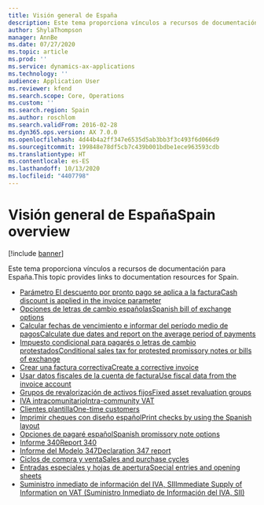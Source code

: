 ```yaml
---
title: Visión general de España
description: Este tema proporciona vínculos a recursos de documentación para España.
author: ShylaThompson
manager: AnnBe
ms.date: 07/27/2020
ms.topic: article
ms.prod: ''
ms.service: dynamics-ax-applications
ms.technology: ''
audience: Application User
ms.reviewer: kfend
ms.search.scope: Core, Operations
ms.custom: ''
ms.search.region: Spain
ms.author: roschlom
ms.search.validFrom: 2016-02-28
ms.dyn365.ops.version: AX 7.0.0
ms.openlocfilehash: 4d44b4a2ff347e6535d5ab3bb3f3c493f6d066d9
ms.sourcegitcommit: 199848e78df5cb7c439b001bdbe1ece963593cdb
ms.translationtype: HT
ms.contentlocale: es-ES
ms.lasthandoff: 10/13/2020
ms.locfileid: "4407798"
---
```

# <a name="spain-overview"></a><span data-ttu-id="f43b0-103">Visión general de España</span><span class="sxs-lookup"><span data-stu-id="f43b0-103">Spain overview</span></span>

[!include [banner](../includes/banner.md)]

<span data-ttu-id="f43b0-104">Este tema proporciona vínculos a recursos de documentación para España.</span><span class="sxs-lookup"><span data-stu-id="f43b0-104">This topic provides links to documentation resources for Spain.</span></span> 

- [<span data-ttu-id="f43b0-105">Parámetro El descuento por pronto pago se aplica a la factura</span><span class="sxs-lookup"><span data-stu-id="f43b0-105">Cash discount is applied in the invoice parameter</span></span>](emea-esp-cash-discount-applied-invoice.md)
- [<span data-ttu-id="f43b0-106">Opciones de letras de cambio españolas</span><span class="sxs-lookup"><span data-stu-id="f43b0-106">Spanish bill of exchange options</span></span>](emea-esp-bill-of-exchange-options.md)
- [<span data-ttu-id="f43b0-107">Calcular fechas de vencimiento e informar del período medio de pagos</span><span class="sxs-lookup"><span data-stu-id="f43b0-107">Calculate due dates and report on the average period of payments</span></span>](emea-esp-invoice-due-dates.md)
- [<span data-ttu-id="f43b0-108">Impuesto condicional para pagarés o letras de cambio protestados</span><span class="sxs-lookup"><span data-stu-id="f43b0-108">Conditional sales tax for protested promissory notes or bills of exchange</span></span>](emea-esp-conditional-sales-tax.md)
- [<span data-ttu-id="f43b0-109">Crear una factura correctiva</span><span class="sxs-lookup"><span data-stu-id="f43b0-109">Create a corrective invoice</span></span>](tasks/emea-esp-credit-invoicing.md)
- [<span data-ttu-id="f43b0-110">Usar datos fiscales de la cuenta de factura</span><span class="sxs-lookup"><span data-stu-id="f43b0-110">Use fiscal data from the invoice account</span></span>](emea-esp-fiscal-data-invoice-account.md)
- [<span data-ttu-id="f43b0-111">Grupos de revalorización de activos fijos</span><span class="sxs-lookup"><span data-stu-id="f43b0-111">Fixed asset revaluation groups</span></span>](emea-esp-fixed-asset-group-revaluation.md)
- [<span data-ttu-id="f43b0-112">IVA intracomunitario</span><span class="sxs-lookup"><span data-stu-id="f43b0-112">Intra-community VAT</span></span>](emea-esp-intra-community-vat.md)
- [<span data-ttu-id="f43b0-113">Clientes plantilla</span><span class="sxs-lookup"><span data-stu-id="f43b0-113">One-time customers</span></span>](emea-esp-no-one-time-customer-for-project-contracts.md)
- [<span data-ttu-id="f43b0-114">Imprimir cheques con diseño español</span><span class="sxs-lookup"><span data-stu-id="f43b0-114">Print checks by using the Spanish layout</span></span>](emea-esp-print-checks-with-spanish-layout.md)
- [<span data-ttu-id="f43b0-115">Opciones de pagaré español</span><span class="sxs-lookup"><span data-stu-id="f43b0-115">Spanish promissory note options</span></span>](emea-esp-promissory-note-options.md)
- [<span data-ttu-id="f43b0-116">Informe 340</span><span class="sxs-lookup"><span data-stu-id="f43b0-116">Report 340</span></span>](emea-esp-report-340.md)
- [<span data-ttu-id="f43b0-117">Informe del Modelo 347</span><span class="sxs-lookup"><span data-stu-id="f43b0-117">Declaration 347 report</span></span>](emea-esp-declaration-347-report.md)
- [<span data-ttu-id="f43b0-118">Ciclos de compra y venta</span><span class="sxs-lookup"><span data-stu-id="f43b0-118">Sales and purchase cycles</span></span>](emea-esp-sales-purchase-cycle.md)
- [<span data-ttu-id="f43b0-119">Entradas especiales y hojas de apertura</span><span class="sxs-lookup"><span data-stu-id="f43b0-119">Special entries and opening sheets</span></span>](emea-esp-opening-sheets-spain.md)
- [<span data-ttu-id="f43b0-120">Suministro inmediato de información del IVA, SII</span><span class="sxs-lookup"><span data-stu-id="f43b0-120">Immediate Supply of Information on VAT (Suministro Inmediato de Información del IVA, SII)</span></span>](emea-esp-sii.md)
